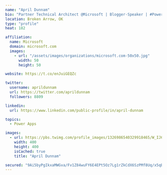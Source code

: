 ```yaml
---
name: "April Dunnam"
bio: "Partner Technical Architect @Microsoft | Blogger-Speaker | #PowerApps, #PowerAutomate, #Office365, #SharePoint | #WIT | #Karaoke Queen"
location: Broken Arrow, OK
type: "profile"
heat: 182

affiliation:
  name: Microsoft
  domain: microsoft.com
  images:
    - url: "/assets/images/organizations/microsoft.com-50x50.jpg"
      width: 50
      height: 50

website: https://t.co/enJuiGEQZc

twitter:
  username: aprildunnam
  url: https://twitter.com/aprildunnam
  followers: 8809

linkedin:
  url: https://www.linkedin.com/public-profile/in/april-dunnam

topics:
  - Power Apps

images:
  - url: https://pbs.twimg.com/profile_images/1326986540329918465/W_IJ6Ih2_400x400.jpg
    width: 400
    height: 400
    isCached: true
    title: "April Dunnam"

secured: "9Ai5byPgIkxaMWGva/Fv1Z84wuFY6E4EPt5Oz7Lg1rZkCdX6SzPMf8Uq/x5qBjtkxP3NrEiOec491tZmDWMkqrcdJXQ5IrzCKUUr83S/exgYC52OEC3toATURg5rsztBKd+7j9YvONtDZwcecXTzP/X8DaRVlBDSgzLnct1up8Pz46AsyBd2oKTHYObbYUU7k0TaCApaVHyoXkgfdTsDZBKfD39orxoAjF7bt2KA2WnD4nw1Iw15uvcAOwfKcUVNF4aarx5qyXlhxNUJwYLFjuYyiOV9RfYfhJMRKsP6EhCsS3xZ0D/mAnGO6FtGWVnCmFPpbvFFEe0trROJSoJeFz4nzjLQBNuW+MDhNiDFoCdruDZ2WouRLq0p+CFizKXLSu8EAArjilhR7dK65KlyWcyRkcGPVeyFGHFCbUTr+JE=;1hj3b4c7zaW+agwI79v7cg=="
---
```


